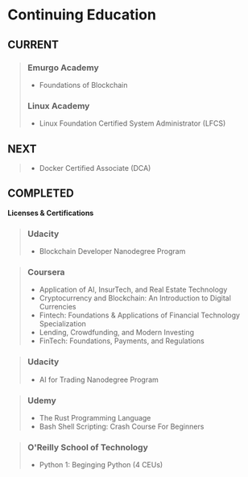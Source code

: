 # Continuing Education


## CURRENT 
> ### Emurgo Academy
> - Foundations of Blockchain
> ### Linux Academy
> - Linux Foundation Certified System Administrator (LFCS)
 
 
## NEXT
> - Docker Certified Associate (DCA)


## COMPLETED
**Licenses & Certifications**

> ### Udacity
> - Blockchain Developer Nanodegree Program

> ### Coursera
> - Application of AI, InsurTech, and Real Estate Technology
> - Cryptocurrency and Blockchain: An Introduction to Digital Currencies
> - Fintech: Foundations & Applications of Financial Technology Specialization
> - Lending, Crowdfunding, and Modern Investing
> - FinTech: Foundations, Payments, and Regulations

> ### Udacity
> - AI for Trading Nanodegree Program

> ### Udemy
> - The Rust Programming Language
> - Bash Shell Scripting: Crash Course For Beginners

> ### O'Reilly School of Technology
> - Python 1: Beginging Python (4 CEUs)
